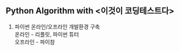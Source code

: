 ## Python Algorithm with <이것이 코딩테스트다>

1. 파이썬 온라인/오프라인 개발환경 구축<br>
   온라인 - 리플릿, 파이썬 튜터<br>
   오프라인 - 파이참<br>


